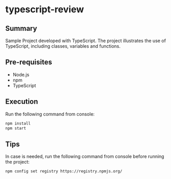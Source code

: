 # typescript-review

## Summary
Sample Project developed with TypeScript. The project illustrates the use of TypeScript, including classes, variables and functions.

## Pre-requisites
- Node.js
- npm
- TypeScript

## Execution
Run the following command from console:
```bash
npm install
npm start
```

## Tips
In case is needed, run the following command from console before running the project:
```bash
npm config set registry https://registry.npmjs.org/
```
